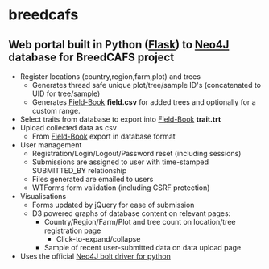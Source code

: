 # breedcafs

## Web portal built in Python ([Flask](https://github.com/pallets/flask)) to [Neo4J](https://github.com/neo4j/neo4j) database for BreedCAFS project  
 * Register locations (country,region,farm,plot) and trees
   * Generates thread safe unique plot/tree/sample ID's (concatenated to UID for tree/sample)
   * Generates [Field-Book](https://github.com/PhenoApps/Field-Book) **field.csv** for added trees and optionally for a custom range.
 * Select traits from database to export into [Field-Book](https://github.com/PhenoApps/Field-Book) **trait.trt**
 * Upload collected data as csv
   * From [Field-Book](https://github.com/PhenoApps/Field-Book) export in  database format
 * User management
   * Registration/Login/Logout/Password reset (including sessions)
   * Submissions are assigned to user with time-stamped SUBMITTED_BY relationship
   * Files generated are emailed to users
   * WTForms form validation (including CSRF protection)
 * Visualisations
   * Forms updated by jQuery for ease of submission
   * D3 powered graphs of database content on relevant pages:
     * Country/Region/Farm/Plot and tree count on location/tree registration page
       * Click-to-expand/collapse
     * Sample of recent user-submitted data on data upload page
 * Uses the official [Neo4J bolt driver for python](https://github.com/neo4j/neo4j-python-driver)

